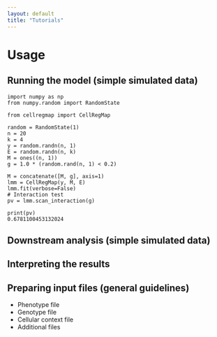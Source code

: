 ```yaml
---
layout: default
title: "Tutorials"
---
```


# Usage

## Running the model (simple simulated data)

    import numpy as np
    from numpy.random import RandomState
    
    from cellregmap import CellRegMap
    
    random = RandomState(1)
    n = 20
    k = 4
    y = random.randn(n, 1)
    E = random.randn(n, k)
    M = ones((n, 1))
    g = 1.0 * (random.rand(n, 1) < 0.2)
    
    M = concatenate([M, g], axis=1)
    lmm = CellRegMap(y, M, E)
    lmm.fit(verbose=False)
    # Interaction test
    pv = lmm.scan_interaction(g)
    
    print(pv)
    0.6781100453132024


## Downstream analysis (simple simulated data)

## Interpreting the results

## Preparing input files (general guidelines)

* Phenotype file
* Genotype file
* Cellular context file
* Additional files

 
